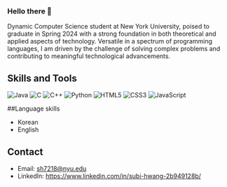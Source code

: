 ### Hello there 👋

Dynamic Computer Science student at New York University, poised to graduate in Spring 2024 with a strong foundation in both theoretical and applied aspects of technology. Versatile in a spectrum of programming languages, I am driven by the challenge of solving complex problems and contributing to meaningful technological advancements.

## Skills and Tools

![Java](https://img.shields.io/badge/Java-ED8B00?style=for-the-badge&logo=java&logoColor=white)
![C](https://img.shields.io/badge/C-00599C?style=for-the-badge&logo=c&logoColor=white)
![C++](https://img.shields.io/badge/C++-00599C?style=for-the-badge&logo=c%2B%2B&logoColor=white)
![Python](https://img.shields.io/badge/Python-3776AB?style=for-the-badge&logo=python&logoColor=white)
![HTML5](https://img.shields.io/badge/HTML5-E34F26?style=for-the-badge&logo=html5&logoColor=white)
![CSS3](https://img.shields.io/badge/CSS3-1572B6?style=for-the-badge&logo=css3&logoColor=white)
![JavaScript](https://img.shields.io/badge/JavaScript-F7DF1E?style=for-the-badge&logo=javascript&logoColor=black)

##Language skills
- Korean
- English 

## Contact
- Email: sh7218@nyu.edu
- LinkedIn: https://www.linkedin.com/in/subi-hwang-2b949128b/ 
